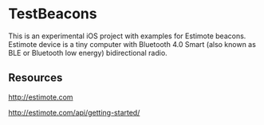 # TestBeacons
This is an experimental iOS project with examples for Estimote beacons.
Estimote device is a tiny computer with Bluetooth 4.0 Smart (also known as BLE or Bluetooth low energy) bidirectional radio.

## Resources

http://estimote.com

http://estimote.com/api/getting-started/



